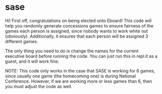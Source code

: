 # sase

Hi! First off, congratulations on being elected onto Eboard! This code will help you randomly generate concessions games to ensure fairness of the games each person is assigned, since nobody wants to work white out (obviously). Additionally, it ensures that each person will be assigned 3 different games.

The only thing you need to do is change the names for the current executive board before running the code. You can just run this in repl.it as a guest, and it will work fine. 

NOTE: This code only works in the case that SASE is working for 6 games, since usually one game (the homecoming one) is during National Conference. However, if we are working more or less games than 6, then you must adjust the code as well.
